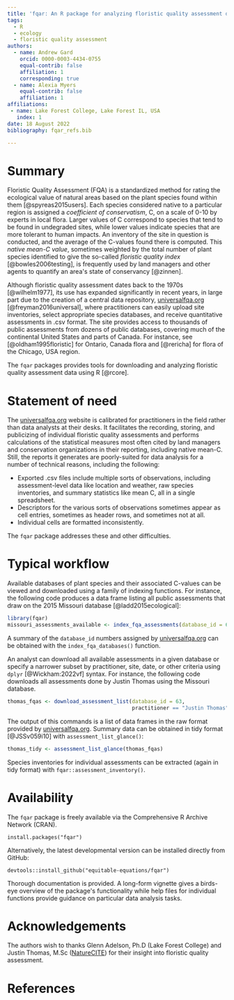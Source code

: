 ```yaml
---
title: 'fqar: An R package for analyzing floristic quality assessment data'
tags:
  - R
  - ecology
  - floristic quality assessment
authors:
  - name: Andrew Gard
    orcid: 0000-0003-4434-0755
    equal-contrib: false
    affiliation: 1
    corresponding: true 
  - name: Alexia Myers
    equal-contrib: false 
    affiliation: 1
affiliations:
 - name: Lake Forest College, Lake Forest IL, USA
   index: 1
date: 18 August 2022
bibliography: fqar_refs.bib

---
```


# Summary

Floristic Quality Assessment (FQA) is a standardized method for rating the ecological value of natural areas based on the plant species found within them [@spyreas2015users]. Each species considered native to a particular region is assigned a *coefficient of conservatism*, C, on a scale of 0-10 by experts in local flora. Larger values of C correspond to species that tend to be found in undegraded sites, while lower values indicate species that are more tolerant to human impacts. An inventory of the site in question is conducted, and the average of the C-values found there is computed. This *native mean-C value*, sometimes weighted by the total number of plant species identified to give the so-called *floristic quality index* [@bowles2006testing], is frequently used by land managers and other agents to quantify an area's state of conservancy [@zinnen]. 

Although floristic quality assessment dates back to the  1970s [@wilhelm1977], its use has expanded significantly in recent years, in large part due to the creation of a central data repository, [universalfqa.org](https://universalfqa.org/) [@freyman2016universal], where practitioners can easily upload site inventories, select appropriate species databases, and receive quantitative assessments in .csv format. The site provides access to thousands of public assessments from dozens of public databases, covering much of the continental United States and parts of Canada. For instance, see [@oldham1995floristic] for Ontario, Canada flora and [@rericha] for flora of the Chicago, USA region.

The `fqar` packages provides tools for downloading and analyzing floristic quality assessment data using R [@rcore].

# Statement of need

The [universalfqa.org](https://universalfqa.org/) website is calibrated for practitioners in the field rather than data analysts at their desks. It facilitates the recording, storing, and publicizing of individual floristic quality assessments and performs calculations of the statistical measures most often cited by land managers and conservation organizations in their reporting, including native mean-C. Still, the reports it generates are poorly-suited for data analysis for a number of technical reasons, including the following:

- Exported .csv files include multiple sorts of observations, including assessment-level data like location and weather, raw species inventories, and summary statistics like mean C, all in a single spreadsheet.
- Descriptors for the various sorts of observations sometimes appear as cell entries, sometimes as header rows, and sometimes not at all.
- Individual cells are formatted inconsistently.

The `fqar` package addresses these and other difficulties. 

# Typical workflow

Available databases of plant species and their associated C-values can be viewed and downloaded using a family of indexing functions. For instance, the following code produces a data frame listing all public assessments that draw on the 2015 Missouri database [@ladd2015ecological]:

```r 
library(fqar)
missouri_assessments_available <- index_fqa_assessments(database_id = 63)
```

A summary of the `database_id` numbers assigned by  [universalfqa.org](https://universalfqa.org/) can be obtained with the `index_fqa_databases()` function.

An analyst can download all available assessments in a given database or specify a narrower subset by practitioner, site, date, or other criteria using `dplyr` [@Wickham:2022vf] syntax. For instance, the following code downloads all assessments done by Justin Thomas using the Missouri database.

```r
thomas_fqas <- download_assessment_list(database_id = 63,
                                        practitioner == "Justin Thomas")
```

The output of this commands is a list of data frames in the raw format provided by [universalfqa.org](https://universalfqa.org/). Summary data can be obtained in tidy format [@JSSv059i10] with `assessment_list_glance()`:

```r
thomas_tidy <- assessment_list_glance(thomas_fqas)
```

Species inventories for individual assessments can be extracted (again in tidy format) with `fqar::assessment_inventory()`.

# Availability

The `fqar` package is freely available via the Comprehensive R Archive Network (CRAN). 

`install.packages("fqar")`

Alternatively, the latest developmental version can be installed directly from GitHub:

`devtools::install_github("equitable-equations/fqar")`

Thorough documentation is provided. A long-form vignette gives a birds-eye overview of the package's functionality while help files for individual functions provide guidance on particular data analysis tasks. 

# Acknowledgements

The authors wish to thanks Glenn Adelson, Ph.D  (Lake Forest College) and Justin Thomas, M.Sc ([NatureCITE](https://www.naturecite.org/)) for their insight into floristic quality assessment. 

# References


